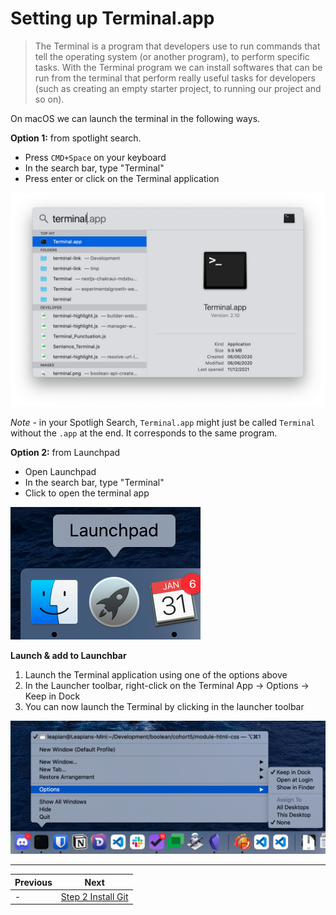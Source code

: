 # Setting up Terminal.app

>The Terminal is a program that developers use to run commands that tell the operating system (or another program), to perform specific tasks.
With the Terminal program we can install softwares that can be run from the terminal that perform really useful tasks for developers (such as creating an empty starter project, to running our project and so on).

On macOS we can launch the terminal in the following ways.

**Option 1:** from spotlight search.

- Press `CMD+Space` on your keyboard
- In the search bar, type "Terminal"
- Press enter or click on the Terminal application

![Launch Terminal.app](../images/macOSTerminalLaunchSpotlight.png)

_Note_ - in your Spotligh Search, `Terminal.app` might just be called `Terminal` without the `.app` at the end. It corresponds to the same program.

**Option 2:** from Launchpad

- Open Launchpad
- In the search bar, type "Terminal"
- Click to open the terminal app

![Launchpad](../images/macOSLaunchpadIcon.png)

**Launch & add to Launchbar**

1. Launch the Terminal application using one of the options above
2. In the Launcher toolbar, right-click on the Terminal App -> Options -> Keep in Dock
3. You can now launch the Terminal by clicking in the launcher toolbar

![Pin to Launchbar](../images/macOSTerminalPinToToolbar.png)

---
| Previous | Next |
| ----- | ---------- |
| - | [Step 2 Install Git](2-macos-setup-instructions-install-git) |
